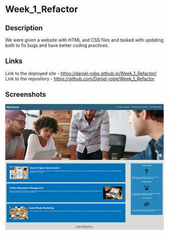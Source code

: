 # Week_1_Refactor

## Description

We were given a website with HTML and CSS files and tasked with updating both to fix bugs and have better coding practices. 

## Links

Link to the deployed site - https://daniel-robe.github.io/Week_1_Refactor/
Link to the repository - https://github.com/Daniel-robe/Week_1_Refactor

## Screenshots

![Screenshot 1](./assets/images/screen-shot-two.JPG)
![Screenshot 2](./assets/images/screen-shot-one.JPG)
